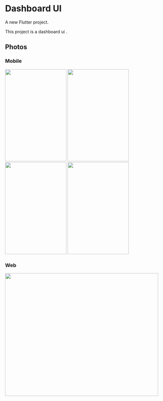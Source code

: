 # Dashboard UI

A new Flutter project.

This project is a dashboard ui .

## Photos
### Mobile
<a href="url"><img src="https://i.ibb.co/Wk8yfmz/mob1-google.png"  height="300" width="200" ></a>
<a href="url"><img src="https://i.ibb.co/Pwkr7bG/mob2-google.png)"  height="300" width="200" ></a>
<a href="url"><img src="https://i.ibb.co/cXG1SpH/mob4-google.png"  height="300" width="200" ></a>
<a href="url"><img src="https://i.ibb.co/cXG1SpH/mob4-google.png"  height="300" width="200" ></a>


### Web

<a href="url"><img src="https://i.ibb.co/9sxK9Rs/dashboard-macbookpro.png"  height="400" width="500" ></a>
